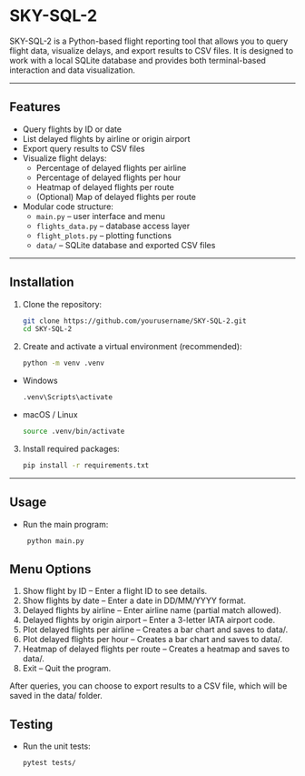 # SKY-SQL-2

SKY-SQL-2 is a Python-based flight reporting tool that allows you to query flight data, visualize delays, and export results to CSV files. It is designed to work with a local SQLite database and provides both terminal-based interaction and data visualization.

---

## Features

- Query flights by ID or date
- List delayed flights by airline or origin airport
- Export query results to CSV files
- Visualize flight delays:
  - Percentage of delayed flights per airline
  - Percentage of delayed flights per hour
  - Heatmap of delayed flights per route
  - (Optional) Map of delayed flights per route
- Modular code structure:
  - `main.py` – user interface and menu
  - `flights_data.py` – database access layer
  - `flight_plots.py` – plotting functions
  - `data/` – SQLite database and exported CSV files

---

## Installation

1. Clone the repository:
   ```bash
   git clone https://github.com/yourusername/SKY-SQL-2.git
   cd SKY-SQL-2

2. Create and activate a virtual environment (recommended):
   ```bash
   python -m venv .venv
- Windows
   ```bash 
   .venv\Scripts\activate
- macOS / Linux
   ```bash 
   source .venv/bin/activate

3. Install required packages:
   ```bash
   pip install -r requirements.txt

---

## Usage

- Run the main program:
    ```bash
     python main.py


## Menu Options

1. Show flight by ID – Enter a flight ID to see details.
2. Show flights by date – Enter a date in DD/MM/YYYY format.
3. Delayed flights by airline – Enter airline name (partial match allowed).
4. Delayed flights by origin airport – Enter a 3-letter IATA airport code.
5. Plot delayed flights per airline – Creates a bar chart and saves to data/.
6. Plot delayed flights per hour – Creates a bar chart and saves to data/.
7. Heatmap of delayed flights per route – Creates a heatmap and saves to data/.
8. Exit – Quit the program.

After queries, you can choose to export results to a CSV file, which will be saved in the data/ folder.


## Testing

- Run the unit tests:
    ```bash
    pytest tests/


